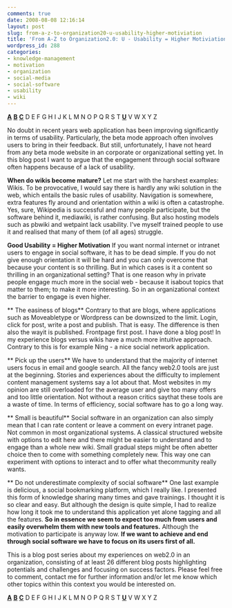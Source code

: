 ```yaml
---
comments: true
date: 2008-08-08 12:16:14
layout: post
slug: from-a-z-to-organization20-u-usability-higher-motiviation
title: 'From A-Z to Organization2.0: U - Usability = Higher Motiviation'
wordpress_id: 288
categories:
- knowledge-management
- motivation
- organization
- social-media
- social-software
- usability
- wiki
---
```


**[A](http://www.crisscrossed.net/2008/05/25/a-adaptation-from-a-z-%e2%80%94-the-long-trail-of-web20-in-an-organization/)** [**B**](http://www.crisscrossed.net/2008/07/02/from-a-z-to-organization20-b-blogging-examples-and-success-factors/) **[C](http://www.crisscrossed.net/2008/06/05/from-a-z-to-organization20-c-cafeteria-%e2%80%94-catching-the-informal/)** D E F G H I J K L M N O P Q R S T [**U**](http://www.crisscrossed.net/2008/08/08/from-a-z-to-organization20-u-usability-higher-motiviation/) V W X Y Z

No doubt in recent years web application has been improving significantly in terms of usability. Particularly, the beta mode approach often involves users to bring in their feedback. But still, unfortunately, I have not heard from any beta mode website in an corporate or organizational setting yet. In this blog post I want to argue that the engagement through social software often happens because of a lack of usability.

**When do wikis become mature?**
Let me start with the harshest examples: Wikis. To be provocative, I would say there is hardly any wiki solution in the web, which entails the basic rules of usability. Navigation is somewhere, extra features fly around and orientation within a wiki is often a catastrophe. Yes, sure, Wikipedia is successful and many people participate, but the software behind it, mediawiki, is rather confusing. But also hosting models such as pbwiki and wetpaint lack usability. I've myself trained people to use it and realised that many of them (of all ages) struggle.

**Good Usability = Higher Motivation**
If you want normal internet or intranet users to engage in social software, it has to be dead simple. If you do not give enough orientation it will be hard and you can only overcome that because your content is so thrilling. But in which cases is it a content so thrilling in an organizational setting?  That is one reason why in private people engage much more in the social web - because it isabout topics that matter to them; to make it more interesting. So in an organizational context the barrier to engage is even higher.

** The easiness of blogs**
Contrary to that are blogs, where applications such as Moveabletype or Wordpress can be downsized to the limit. Login, click for post, write a post and publish. That is easy. The difference is then also the wayit is published. Frontpage first post. I have done a blog post! In my experience blogs versus wikis have a much more intuitive approach. Contrary to this is for example Ning - a nice social network application.



** Pick up the users**
We have to understand that the majority of internet users focus in email and google search. All the fancy web2.0 tools are just at the beginning. Stories and experiences about the difficulty to implement content management systems say a lot about that. Most websites in my opinion are still overloaded for the average user and give too many offers and too little orientation. Not without a reason critics saythat these tools are a waste of time. In terms of efficiency, social software has to go a long way.



** Small is beautiful**
Social software in an organization can also simply mean that I can rate content or leave a comment on every intranet page. Not common in most organizational systems. A classical structured website with options to edit here and there might be easier to understand and to engage than a whole new wiki. Small gradual steps might be often abetter choice then to come with something completely new. This way one can experiment with options to interact and to offer what thecommunity really wants.

** Do not underestimate complexity of social software**
One last example is delicious, a social bookmarking platform, which I really like. I presented this form of knowledge sharing many times and gave trainings. I thought it is so clear and easy. But although the design is quite simple, I had to realize how long it took me to understand this application yet alone tagging and all the features.  **So in essence we seem to expect too much from users and easily overwhelm them with new tools and features.** Although the motivation to participate is anyway low. **If we want to achieve and end through social software we have to focus on its users first of all.**

This is a blog post series about my experiences on web2.0 in an organization, consisting of at least 26 different blog posts highlighting potentials and challenges and focusing on success factors. Please feel free to comment, contact me for further information and/or let me know which other topics within this context you would be interested on.

**[A](http://www.crisscrossed.net/2008/05/25/a-adaptation-from-a-z-%e2%80%94-the-long-trail-of-web20-in-an-organization/)** [**B**](http://www.crisscrossed.net/2008/07/02/from-a-z-to-organization20-b-blogging-examples-and-success-factors/) **[C](http://www.crisscrossed.net/2008/06/05/from-a-z-to-organization20-c-cafeteria-%e2%80%94-catching-the-informal/)** D E F G H I J K L M N O P Q R S T [**U**](http://www.crisscrossed.net/2008/08/08/from-a-z-to-organization20-u-usability-higher-motiviation/) V W X Y Z
